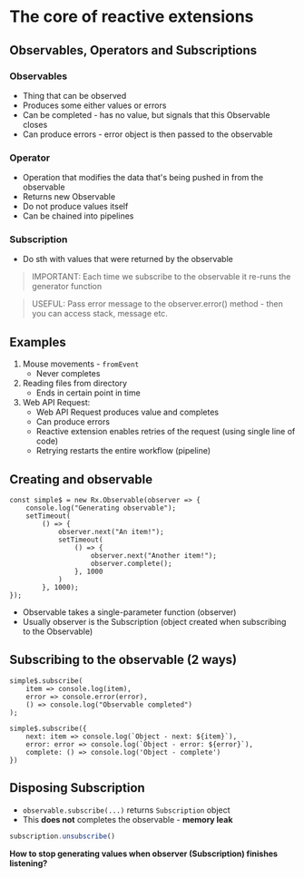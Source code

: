 # The core of reactive extensions

## Observables, Operators and Subscriptions

### Observables

- Thing that can be observed
- Produces some either values or errors
- Can be completed - has no value, but signals that this Observable closes
- Can produce errors - error object is then passed to the observable

### Operator
    
- Operation that modifies the data that's being pushed in from the observable
- Returns new Observable
- Do not produce values itself
- Can be chained into pipelines

### Subscription

- Do sth with values that were returned by the observable

> IMPORTANT: Each time we subscribe to the observable it re-runs the generator function

> USEFUL: Pass error message to the observer.error() method - then you can access stack, message etc.

## Examples

1. Mouse movements - ```fromEvent```
    - Never completes
2. Reading files from directory
    - Ends in certain point in time
3. Web API Request:
    - Web API Request produces value and completes
    - Can produce errors
    - Reactive extension enables retries of the request (using single line of code)
    - Retrying restarts the entire workflow (pipeline)
    
## Creating and observable

```$js
const simple$ = new Rx.Observable(observer => {
    console.log("Generating observable");
    setTimeout(
        () => {
            observer.next("An item!");
            setTimeout(
                () => {
                    observer.next("Another item!");
                    observer.complete();
                }, 1000
            )
        }, 1000);
});
```

- Observable takes a single-parameter function (observer)
- Usually observer is the Subscription (object created when subscribing to the Observable)

## Subscribing to the observable (2 ways)

```$js
simple$.subscribe(
    item => console.log(item),
    error => console.error(error),
    () => console.log("Observable completed")
);
```

```$js
simple$.subscribe({
    next: item => console.log(`Object - next: ${item}`),
    error: error => console.log(`Object - error: ${error}`),
    complete: () => console.log('Object - complete')
})
```

## Disposing Subscription

- ```observable.subscribe(...)``` returns ```Subscription``` object
- This **does not** completes the observable - **memory leak**

```js
subscription.unsubscribe()
```

**How to stop generating values when observer (Subscription) finishes listening?**

